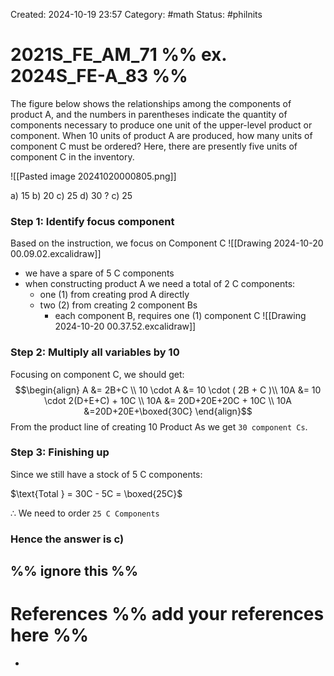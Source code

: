 Created: 2024-10-19 23:57
Category: #math
Status: #philnits



# 2021S_FE_AM_71 %% ex. 2024S_FE-A_83 %%

The figure below shows the relationships among the components of product A, and the numbers in parentheses indicate the quantity of components necessary to produce one unit of the upper-level product or component. When 10 units of product A are produced, how many units of component C must be ordered? Here, there are presently five units of component C in the inventory.

![[Pasted image 20241020000805.png]]

a) 15 
b) 20 
c) 25 
d) 30
? 
c) 25
### Step 1: Identify focus component
Based on the instruction, we focus on Component C
![[Drawing 2024-10-20 00.09.02.excalidraw]]
- we have a spare of 5 C components
- when constructing product A we need a total of 2 C components:
	- one (1) from creating prod A directly
	- two (2) from creating 2 component Bs
		- each component B, requires one (1) component C
		![[Drawing 2024-10-20 00.37.52.excalidraw]]
### Step 2: Multiply all variables by 10
Focusing on component C, we should get:
$$\begin{align}
A &= 2B+C \\
10 \cdot A &= 10 \cdot ( 2B  + C )\\
10A &= 10 \cdot 2(D+E+C)  + 10C \\
10A &= 20D+20E+20C  + 10C \\
10A &=20D+20E+\boxed{30C}
\end{align}$$
From the product line of creating 10 Product As we get `30 component Cs`.

### Step 3: Finishing up
Since we still have a stock of 5 C components:

$\text{Total } = 30C - 5C = \boxed{25C}$

$\therefore$ We need to order `25 C Components`
### Hence the answer is c)


%% ignore this %%
---









# References %% add your references here %%
- 